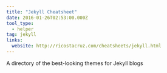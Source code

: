 ```yaml
---
title: "Jekyll Cheatsheet"
date: 2016-01-26T02:53:00.000Z
tool_type: 
  - helper
tag: jekyll
links:
  website: http://ricostacruz.com/cheatsheets/jekyll.html
---
```

A directory of the best-looking themes for Jekyll blogs




